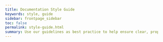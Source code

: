 ```yaml
---
title: Documentation Style Guide
keywords: style, guide
sidebar: frontpage_sidebar
toc: false
permalink: style-guide.html
summary: Use our guidelines as best practice to help ensure clear, properly styled documentation. If you have a suggestion for style improvements please submit a PR with your reasoning and an example.
---
```



